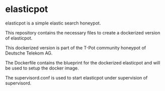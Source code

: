 # elasticpot

elasticpot is a simple elastic search honeypot.

This repository contains the necessary files to create a dockerized version of elasticpot.

This dockerized version is part of the T-Pot community honeypot of Deutsche Telekom AG.

The Dockerfile contains the blueprint for the dockerized elasticpot and will be used to setup the docker image.


The supervisord.conf is used to start elasticpot under supervision of supervisord.
